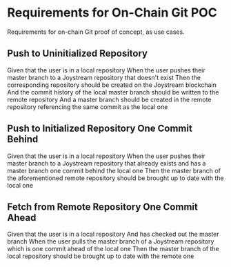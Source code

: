 # Requirements for On-Chain Git POC
Requirements for on-chain Git proof of concept, as use cases.

## Push to Uninitialized Repository
Given that the user is in a local repository
When the user pushes their master branch to a Joystream repository that doesn't exist
Then the corresponding repository should be created on the Joystream blockchain
And the commit history of the local master branch should be written to the remote repository
And a master branch should be created in the remote repository referencing the same commit
as the local one

## Push to Initialized Repository One Commit Behind
Given that the user is in a local repository
When the user pushes their master branch to a Joystream repository that already exists
and has a master branch one commit behind the local one
Then the master branch of the aforementioned remote repository should be brought up to date with
the local one

## Fetch from Remote Repository One Commit Ahead
Given that the user is in a local repository
And has checked out the master branch
When the user pulls the master branch of a Joystream repository which is one commit ahead of the
local one
Then the master branch of the local repository should be brought up to date with the remote one
